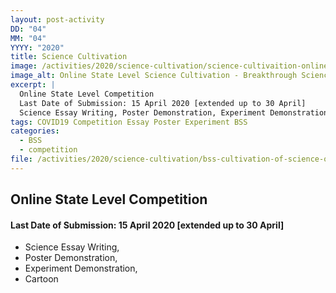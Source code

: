 ```yaml
---
layout: post-activity
DD: "04"
MM: "04"
YYYY: "2020"
title: Science Cultivation
image: /activities/2020/science-cultivation/science-cultivaition-online-state-level-competition-bss.jpg
image_alt: Online State Level Science Cultivation - Breakthrough Science Society 2020
excerpt: |
  Online State Level Competition
  Last Date of Submission: 15 April 2020 [extended up to 30 April]
  Science Essay Writing, Poster Demonstration, Experiment Demonstration, Cartoon
tags: COVID19 Competition Essay Poster Experiment BSS
categories:
  - BSS
  - competition
file: /activities/2020/science-cultivation/bss-cultivation-of-science-online-competition-2020.pdf
---
```

## **Online State Level Competition** 

#### **Last Date of Submission:** 15 April 2020 **\[extended up to 30 April]** 

* Science Essay Writing, 
* Poster Demonstration, 
* Experiment Demonstration, 
* Cartoon